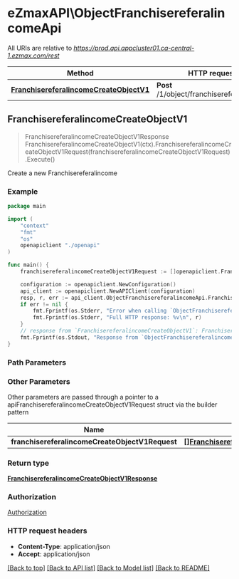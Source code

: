 # eZmaxAPI\ObjectFranchisereferalincomeApi

All URIs are relative to *https://prod.api.appcluster01.ca-central-1.ezmax.com/rest*

Method | HTTP request | Description
------------- | ------------- | -------------
[**FranchisereferalincomeCreateObjectV1**](ObjectFranchisereferalincomeApi.md#FranchisereferalincomeCreateObjectV1) | **Post** /1/object/franchisereferalincome | Create a new Franchisereferalincome



## FranchisereferalincomeCreateObjectV1

> FranchisereferalincomeCreateObjectV1Response FranchisereferalincomeCreateObjectV1(ctx).FranchisereferalincomeCreateObjectV1Request(franchisereferalincomeCreateObjectV1Request).Execute()

Create a new Franchisereferalincome



### Example

```go
package main

import (
    "context"
    "fmt"
    "os"
    openapiclient "./openapi"
)

func main() {
    franchisereferalincomeCreateObjectV1Request := []openapiclient.FranchisereferalincomeCreateObjectV1Request{*openapiclient.NewFranchisereferalincomeCreateObjectV1Request()} // []FranchisereferalincomeCreateObjectV1Request | 

    configuration := openapiclient.NewConfiguration()
    api_client := openapiclient.NewAPIClient(configuration)
    resp, r, err := api_client.ObjectFranchisereferalincomeApi.FranchisereferalincomeCreateObjectV1(context.Background()).FranchisereferalincomeCreateObjectV1Request(franchisereferalincomeCreateObjectV1Request).Execute()
    if err != nil {
        fmt.Fprintf(os.Stderr, "Error when calling `ObjectFranchisereferalincomeApi.FranchisereferalincomeCreateObjectV1``: %v\n", err)
        fmt.Fprintf(os.Stderr, "Full HTTP response: %v\n", r)
    }
    // response from `FranchisereferalincomeCreateObjectV1`: FranchisereferalincomeCreateObjectV1Response
    fmt.Fprintf(os.Stdout, "Response from `ObjectFranchisereferalincomeApi.FranchisereferalincomeCreateObjectV1`: %v\n", resp)
}
```

### Path Parameters



### Other Parameters

Other parameters are passed through a pointer to a apiFranchisereferalincomeCreateObjectV1Request struct via the builder pattern


Name | Type | Description  | Notes
------------- | ------------- | ------------- | -------------
 **franchisereferalincomeCreateObjectV1Request** | [**[]FranchisereferalincomeCreateObjectV1Request**](FranchisereferalincomeCreateObjectV1Request.md) |  | 

### Return type

[**FranchisereferalincomeCreateObjectV1Response**](FranchisereferalincomeCreateObjectV1Response.md)

### Authorization

[Authorization](../README.md#Authorization)

### HTTP request headers

- **Content-Type**: application/json
- **Accept**: application/json

[[Back to top]](#) [[Back to API list]](../README.md#documentation-for-api-endpoints)
[[Back to Model list]](../README.md#documentation-for-models)
[[Back to README]](../README.md)

